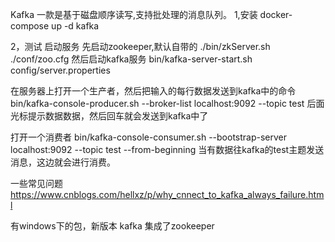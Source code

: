 Kafka 一款是基于磁盘顺序读写,支持批处理的消息队列。
1,安装
docker-compose up -d kafka

2，测试 启动服务
先启动zookeeper,默认自带的
 ./bin/zkServer.sh  ./conf/zoo.cfg
 然后启动kafka服务
 bin/kafka-server-start.sh config/server.properties
 
在服务器上打开一个生产者，然后把输入的每行数据发送到kafka中的命令
bin/kafka-console-producer.sh --broker-list localhost:9092 --topic test
后面光标提示数据数据，然后回车就会发送到kafka中了

打开一个消费者
bin/kafka-console-consumer.sh --bootstrap-server localhost:9092 --topic test --from-beginning
当有数据往kafka的test主题发送消息，这边就会进行消费。

一些常见问题
https://www.cnblogs.com/hellxz/p/why_cnnect_to_kafka_always_failure.html

有windows下的包，新版本 kafka 集成了zookeeper 